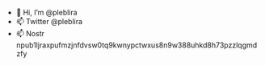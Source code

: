 - 👋 Hi, I’m @pleblira
- 📫 Twitter @pleblira
- 📫 Nostr npub1ljraxpufmzjnfdvsw0tq9kwnypctwxus8n9w388uhkd8h73pzzlqgmdzfy

<!---
pleblira/pleblira is a ✨ special ✨ repository because its `README.md` (this file) appears on your GitHub profile.
You can click the Preview link to take a look at your changes.
--->

